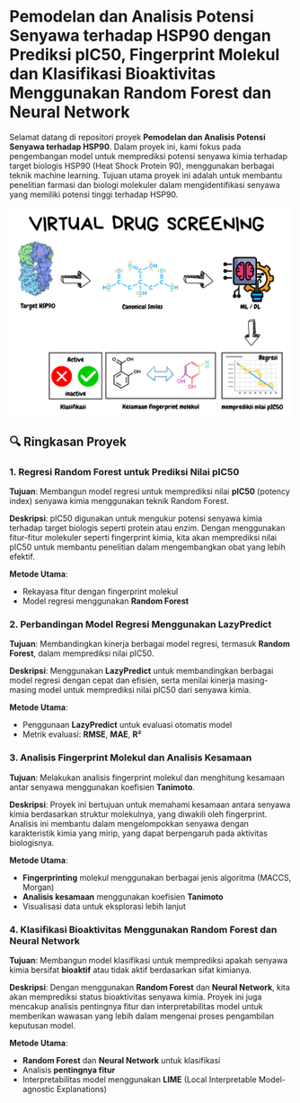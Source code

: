 # Pemodelan dan Analisis Potensi Senyawa terhadap HSP90 dengan Prediksi pIC50, Fingerprint Molekul dan Klasifikasi Bioaktivitas Menggunakan Random Forest dan Neural Network

Selamat datang di repositori proyek **Pemodelan dan Analisis Potensi Senyawa terhadap HSP90**. Dalam proyek ini, kami fokus pada pengembangan model untuk memprediksi potensi senyawa kimia terhadap target biologis HSP90 (Heat Shock Protein 90), menggunakan berbagai teknik machine learning. Tujuan utama proyek ini adalah untuk membantu penelitian farmasi dan biologi molekuler dalam mengidentifikasi senyawa yang memiliki potensi tinggi terhadap HSP90.

![image alt](https://github.com/rafadhlillah13/Bioinformatika/blob/main/Project%20HSP90.png?raw=true)



## 🔍 **Ringkasan Proyek**

### 1. **Regresi Random Forest untuk Prediksi Nilai pIC50**
**Tujuan**: Membangun model regresi untuk memprediksi nilai **pIC50** (potency index) senyawa kimia menggunakan teknik Random Forest.

**Deskripsi**: pIC50 digunakan untuk mengukur potensi senyawa kimia terhadap target biologis seperti protein atau enzim. Dengan menggunakan fitur-fitur molekuler seperti fingerprint kimia, kita akan memprediksi nilai pIC50 untuk membantu penelitian dalam mengembangkan obat yang lebih efektif.

**Metode Utama**:
- Rekayasa fitur dengan fingerprint molekul
- Model regresi menggunakan **Random Forest**

### 2. **Perbandingan Model Regresi Menggunakan LazyPredict**
**Tujuan**: Membandingkan kinerja berbagai model regresi, termasuk **Random Forest**, dalam memprediksi nilai pIC50.

**Deskripsi**: Menggunakan **LazyPredict** untuk membandingkan berbagai model regresi dengan cepat dan efisien, serta menilai kinerja masing-masing model untuk memprediksi nilai pIC50 dari senyawa kimia.

**Metode Utama**:
- Penggunaan **LazyPredict** untuk evaluasi otomatis model
- Metrik evaluasi: **RMSE**, **MAE**, **R²**

### 3. **Analisis Fingerprint Molekul dan Analisis Kesamaan**
**Tujuan**: Melakukan analisis fingerprint molekul dan menghitung kesamaan antar senyawa menggunakan koefisien **Tanimoto**.

**Deskripsi**: Proyek ini bertujuan untuk memahami kesamaan antara senyawa kimia berdasarkan struktur molekulnya, yang diwakili oleh fingerprint. Analisis ini membantu dalam mengelompokkan senyawa dengan karakteristik kimia yang mirip, yang dapat berpengaruh pada aktivitas biologisnya.

**Metode Utama**:
- **Fingerprinting** molekul menggunakan berbagai jenis algoritma (MACCS, Morgan)
- **Analisis kesamaan** menggunakan koefisien **Tanimoto**
- Visualisasi data untuk eksplorasi lebih lanjut

### 4. **Klasifikasi Bioaktivitas Menggunakan Random Forest dan Neural Network**
**Tujuan**: Membangun model klasifikasi untuk memprediksi apakah senyawa kimia bersifat **bioaktif** atau tidak aktif berdasarkan sifat kimianya.

**Deskripsi**: Dengan menggunakan **Random Forest** dan **Neural Network**, kita akan memprediksi status bioaktivitas senyawa kimia. Proyek ini juga mencakup analisis pentingnya fitur dan interpretabilitas model untuk memberikan wawasan yang lebih dalam mengenai proses pengambilan keputusan model.

**Metode Utama**:
- **Random Forest** dan **Neural Network** untuk klasifikasi
- Analisis **pentingnya fitur**
- Interpretabilitas model menggunakan **LIME** (Local Interpretable Model-agnostic Explanations)
